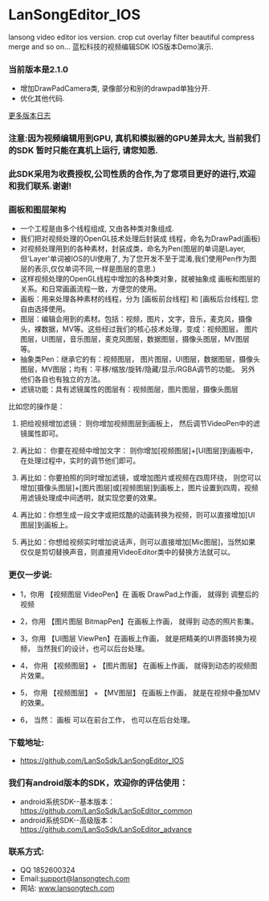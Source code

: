 # LanSongEditor_IOS
lansong  video  editor   ios version. crop cut overlay  filter beautiful compress merge and so on...
 蓝松科技的视频编辑SDK IOS版本Demo演示.
 
### 当前版本是2.1.0
*   增加DrawPadCamera类, 录像部分和别的drawpad单独分开.
*   优化其他代码.


[更多版本日志](https://github.com/LanSoSdk/LanSongEditor_IOS/blob/master/%E7%89%88%E6%9C%AC%E6%9B%B4%E6%96%B0%E8%AE%B0%E5%BD%95.md)


	
### 注意:因为视频编辑用到GPU, 真机和模拟器的GPU差异太大, 当前我们的SDK 暂时只能在真机上运行, 请您知悉.

### 此SDK采用为收费授权,公司性质的合作,为了您项目更好的进行,欢迎和我们联系.谢谢!

### 画板和图层架构
*   一个工程是由多个线程组成, 又由各种类对象组成. 
*   我们把对视频处理的OpenGL技术处理后封装成 线程，命名为DrawPad(画板)
*   对视频处理用到的各种素材，封装成类，命名为Pen(图层的单词是Layer, 但'Layer'单词被IOS的UI使用了, 为了您开发不至于混淆,我们使用Pen作为图层的表示,仅仅单词不同,一样是图层的意思.)
*   这样视频处理的OpenGL线程中增加的各种类对象，就被抽象成 画板和图层的关系。和日常画画流程一致，方便您的使用。
*   画板：用来处理各种素材的线程，分为 [画板前台线程] 和 [画板后台线程], 您自由选择使用。
*   图层：编辑会用到的素材。包括：视频，图片，文字，音乐，麦克风，摄像头，裸数据，MV等。这些经过我们的核心技术处理，变成：视频图层， 		图片图层，UI图层，音乐图层，麦克风图层，数据图层，摄像头图层，MV图层等。
*   抽象类Pen：继承它的有：视频图层， 图片图层，UI图层，数据图层，摄像头图层，MV图层；均有：平移/缩放/旋转/隐藏/显示/RGBA调节的功能。
		另外他们各自也有独立的方法。
*   滤镜功能：具有滤镜属性的图层有：视频图层，图片图层，摄像头图层


比如您的操作是：
1.	把给视频增加滤镜： 则你增加视频图层到画板上， 然后调节VideoPen中的滤镜属性即可。

2.	再比如： 你要在视频中增加文字： 则你增加[视频图层]+[UI图层]到画板中，在处理过程中，实时的调节他们即可。

3.	再比如：你要拍照的同时增加滤镜，或增加图片或视频在四周环绕， 则您可以增加[摄像头图层]+[图片图层]或[视频图层]到画板上，图片设置到四周，视频用滤镜处理成中间透明，就实现您要的效果。

4.	再比如：你想生成一段文字或把炫酷的动画转换为视频，则可以直接增加[UI图层]到画板上。

5.	再比如：你想给视频实时增加说话声，则可以直接增加[Mic图层]，当然如果仅仅是剪切替换声音，则直接用VideoEditor类中的替换方法就可以。

											


### 更仅一步说:
*	1，你用 【视频图层 VideoPen】在 画板 DrawPad上作画， 就得到 调整后的视频

* 2，你用  【图片图层 BitmapPen】在画板上作画， 就得到 动态的照片影集。

*	3，你用 【UI图层  ViewPen】在画板上作画， 就是把精美的UI界面转换为视频， 当然我们的设计，也可以后台处理。

* 4， 你用 【视频图层】+ 【图片图层】 在画板上作画， 就得到动态的视频图片效果。

* 5， 你用  【视频图层】 + 【MV图层】 在画板上作画， 就是在视频中叠加MV的效果。

* 6， 当然： 画板 可以在前台工作， 也可以在后台处理。



### 下载地址: 
*  https://github.com/LanSoSdk/LanSongEditor_IOS

### 我们有android版本的SDK，欢迎你的评估使用：
*	android系统SDK--基本版本：https://github.com/LanSoSdk/LanSoEditor_common
*	android系统SDK--高级版本：https://github.com/LanSoSdk/LanSoEditor_advance

### 联系方式:
*   QQ 1852600324 
*   Email:support@lansongtech.com
*   网站: www.lansongtech.com
